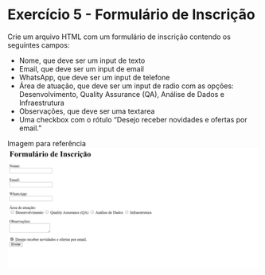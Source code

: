 # Exercício 5 - Formulário de Inscrição
Crie um arquivo HTML com um formulário de inscrição contendo os seguintes campos:
- Nome, que deve ser um input de texto
- Email, que deve ser um input de email
- WhatsApp, que deve ser um input de telefone
- Área de atuação, que deve ser um input de radio com as opções: Desenvolvimento, Quality Assurance (QA), Análise de Dados e Infraestrutura
- Observações, que deve ser uma textarea
- Uma checkbox com o rótulo “Desejo receber novidades e ofertas por email.”

Imagem para referência
<img src="./image/1 (1).png">